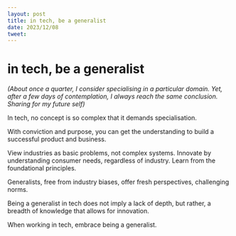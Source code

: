 ```yaml
---
layout: post
title: in tech, be a generalist
date: 2023/12/08
tweet:
---
```


# in tech, be a generalist

_(About once a quarter, I consider specialising in a particular domain. Yet, after a few days of contemplation, I always reach the same conclusion. Sharing for my future self)_

In tech, no concept is so complex that it demands specialisation. 

With conviction and purpose, you can get the understanding to build a successful product and business.  

View industries as basic problems, not complex systems. Innovate by understanding consumer needs, regardless of industry. Learn from the foundational principles.  

Generalists, free from industry biases, offer fresh perspectives, challenging norms. 

Being a generalist in tech does not imply a lack of depth, but rather, a breadth of knowledge that allows for innovation. 

When working in tech, embrace being a generalist.